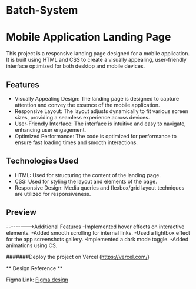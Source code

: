 # Batch-System 

# Mobile Application Landing Page

This project is a responsive landing page designed for a mobile application. It is built using HTML and CSS to create a visually appealing, user-friendly interface optimized for both desktop and mobile devices.

## Features

- Visually Appealing Design: The landing page is designed to capture attention and convey the essence of the mobile application.
- Responsive Layout: The layout adjusts dynamically to fit various screen sizes, providing a seamless experience across devices.
- User-Friendly Interface: The interface is intuitive and easy to navigate, enhancing user engagement.
- Optimized Performance: The code is optimized for performance to ensure fast loading times and smooth interactions.

## Technologies Used

- HTML: Used for structuring the content of the landing page.
- CSS: Used for styling the layout and elements of the page.
- Responsive Design: Media queries and flexbox/grid layout techniques are utilized for responsiveness.

## Preview



--------->Additional Features 
-Implemented hover effects on interactive elements.
-Added smooth scrolling for internal links.
-Used a lightbox effect for the app screenshots gallery.
-Implemented a dark mode toggle.
-Added animations using CS.

#######Deploy the project on Vercel (https://vercel.com/)

** Design Reference **

Figma Link: [Figma design](https://www.figma.com/community/file/1145991068621514311)

